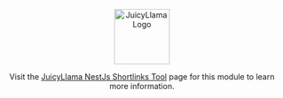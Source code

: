 <div align="center">
  <a href="https://juicyllama.com/" target="_blank">
    <img src="https://juicyllama.com/assets/images/icon.png" width="100" alt="JuicyLlama Logo" />
  </a>

Visit the [JuicyLlama NestJs Shortlinks Tool](https://docs.juicyllama.com/tools/shortlinks) page for this module to learn more information.
</div>
